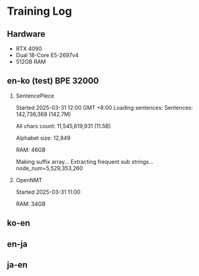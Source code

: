 # Training Log

## Hardware
- RTX 4090
- Dual 18-Core E5-2697v4
- 512GB RAM

## en-ko (test) BPE 32000

1. SentencePiece
    
    Started 2025-03-31 12:00 GMT +8:00
    Loading sentences: 
    Sentences: 142,736,368 (142.7M)
    
    All chars count: 11,545,619,931 (11.5B)
    
    Alphabet size: 12,849

    RAM: 46GB
    
    Making suffix array...
    Extracting frequent sub strings... node_num=5,529,353,260

2. OpenNMT
    
    Started 2025-03-31 11:00

    RAM: 34GB

## ko-en

## en-ja

## ja-en

